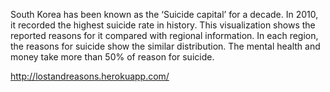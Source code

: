 South Korea has been known as the ‘Suicide capital’ for a decade. In 2010, it recorded the highest suicide rate in history. This visualization shows the reported reasons for it compared with regional information. In each region, the reasons for suicide show the similar distribution. The mental health and money take more than 50% of reason for suicide.

http://lostandreasons.herokuapp.com/
